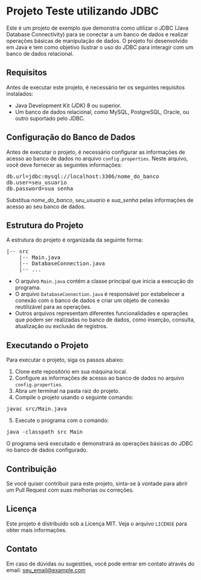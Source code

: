 <h1>Projeto Teste utilizando JDBC</h1>

<p>Este é um projeto de exemplo que demonstra como utilizar o JDBC (Java Database Connectivity) para se conectar a um banco de dados e realizar operações básicas de manipulação de dados. O projeto foi desenvolvido em Java e tem como objetivo ilustrar o uso do JDBC para interagir com um banco de dados relacional.</p>

<h2>Requisitos</h2>

<p>Antes de executar este projeto, é necessário ter os seguintes requisitos instalados:</p>

<ul>
  <li>Java Development Kit (JDK) 8 ou superior.</li>
  <li>Um banco de dados relacional, como MySQL, PostgreSQL, Oracle, ou outro suportado pelo JDBC.</li>
</ul>

<h2>Configuração do Banco de Dados</h2>

<p>Antes de executar o projeto, é necessário configurar as informações de acesso ao banco de dados no arquivo <code>config.properties</code>. Neste arquivo, você deve fornecer as seguintes informações:</p>

<pre>
db.url=jdbc:mysql://localhost:3306/nome_do_banco
db.user=seu_usuario
db.password=sua_senha
</pre>

<p>Substitua <em>nome_do_banco</em>, <em>seu_usuario</em> e <em>sua_senha</em> pelas informações de acesso ao seu banco de dados.</p>

<h2>Estrutura do Projeto</h2>

<p>A estrutura do projeto é organizada da seguinte forma:</p>

<pre>
|-- src
    |-- Main.java
    |-- DatabaseConnection.java
    |-- ...
</pre>

<ul>
  <li>O arquivo <code>Main.java</code> contém a classe principal que inicia a execução do programa.</li>
  <li>O arquivo <code>DatabaseConnection.java</code> é responsável por estabelecer a conexão com o banco de dados e criar um objeto de conexão reutilizável para as operações.</li>
  <li>Outros arquivos representam diferentes funcionalidades e operações que podem ser realizadas no banco de dados, como inserção, consulta, atualização ou exclusão de registros.</li>
</ul>

<h2>Executando o Projeto</h2>

<p>Para executar o projeto, siga os passos abaixo:</p>

<ol>
  <li>Clone este repositório em sua máquina local.</li>
  <li>Configure as informações de acesso ao banco de dados no arquivo <code>config.properties</code>.</li>
  <li>Abra um terminal na pasta raiz do projeto.</li>
  <li>Compile o projeto usando o seguinte comando:</li>
</ol>

<pre>
javac src/Main.java
</pre>

<ol start="5">
  <li>Execute o programa com o comando:</li>
</ol>

<pre>
java -classpath src Main
</pre>

<p>O programa será executado e demonstrará as operações básicas do JDBC no banco de dados configurado.</p>

<h2>Contribuição</h2>

<p>Se você quiser contribuir para este projeto, sinta-se à vontade para abrir um Pull Request com suas melhorias ou correções.</p>

<h2>Licença</h2>

<p>Este projeto é distribuído sob a Licença MIT. Veja o arquivo <code>LICENSE</code> para obter mais informações.</p>

<h2>Contato</h2>

<p>Em caso de dúvidas ou sugestões, você pode entrar em contato através do email: <a href="www.pedrolucascardoso@gmail.com">seu_email@example.com</a></p>


